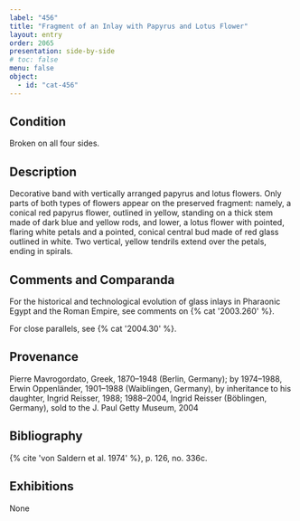```yaml
---
label: "456"
title: "Fragment of an Inlay with Papyrus and Lotus Flower"
layout: entry
order: 2065
presentation: side-by-side
# toc: false
menu: false
object:
  - id: "cat-456"
---
```


## Condition

Broken on all four sides.

## Description

Decorative band with vertically arranged papyrus and lotus flowers. Only parts of both types of flowers appear on the preserved fragment: namely, a conical red papyrus flower, outlined in yellow, standing on a thick stem made of dark blue and yellow rods, and lower, a lotus flower with pointed, flaring white petals and a pointed, conical central bud made of red glass outlined in white. Two vertical, yellow tendrils extend over the petals, ending in spirals.

## Comments and Comparanda

For the historical and technological evolution of glass inlays in Pharaonic Egypt and the Roman Empire, see comments on {% cat '2003.260' %}.

For close parallels, see {% cat '2004.30' %}.

## Provenance

Pierre Mavrogordato, Greek, 1870–1948 (Berlin, Germany); by 1974–1988, Erwin Oppenländer, 1901–1988 (Waiblingen, Germany), by inheritance to his daughter, Ingrid Reisser, 1988; 1988–2004, Ingrid Reisser (Böblingen, Germany), sold to the J. Paul Getty Museum, 2004

## Bibliography

{% cite 'von Saldern et al. 1974' %}, p. 126, no. 336c.

## Exhibitions

None